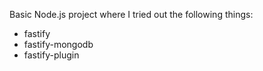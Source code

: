 Basic Node.js project where I tried out the following things:
- fastify
- fastify-mongodb
- fastify-plugin
